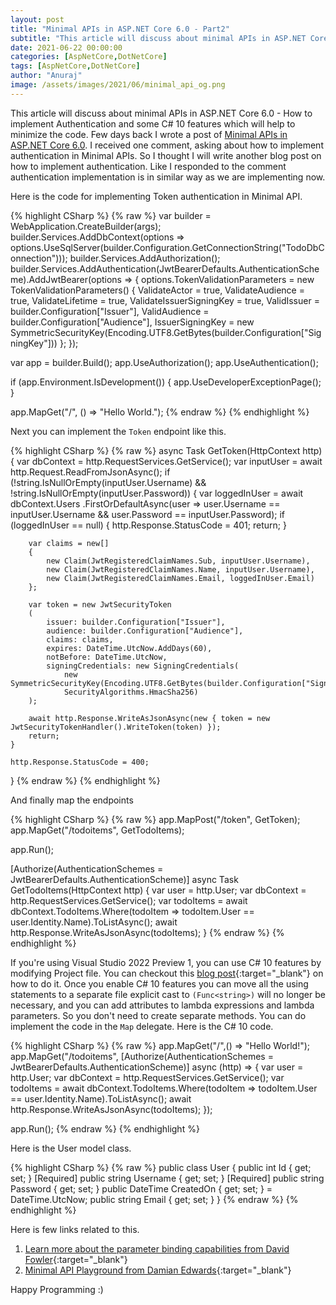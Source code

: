 ```yaml
---
layout: post
title: "Minimal APIs in ASP.NET Core 6.0 - Part2"
subtitle: "This article will discuss about minimal APIs in ASP.NET Core 6.0 - How to implement Authentication and some C# 10 features which will help to minimize the code."
date: 2021-06-22 00:00:00
categories: [AspNetCore,DotNetCore]
tags: [AspNetCore,DotNetCore]
author: "Anuraj"
image: /assets/images/2021/06/minimal_api_og.png
---
```

This article will discuss about minimal APIs in ASP.NET Core 6.0 - How to implement Authentication and some C# 10 features which will help to minimize the code. Few days back I wrote a post of [Minimal APIs in ASP.NET Core 6.0](https://dotnetthoughts.net/minimal-api-in-aspnet-core-mvc6/). I received one comment, asking about how to implement authentication in Minimal APIs. So I thought I will write another blog post on how to implement authentication. Like I responded to the comment authentication implementation is in similar way as we are implementing now. 

Here is the code for implementing Token authentication in Minimal API.

{% highlight CSharp %}
{% raw %}
var builder = WebApplication.CreateBuilder(args);
builder.Services.AddDbContext<TodoDbContext>(options => options.UseSqlServer(builder.Configuration.GetConnectionString("TodoDbConnection")));
builder.Services.AddAuthorization();
builder.Services.AddAuthentication(JwtBearerDefaults.AuthenticationScheme).AddJwtBearer(options =>
{
    options.TokenValidationParameters = new TokenValidationParameters()
    {
        ValidateActor = true,
        ValidateAudience = true,
        ValidateLifetime = true,
        ValidateIssuerSigningKey = true,
        ValidIssuer = builder.Configuration["Issuer"],
        ValidAudience = builder.Configuration["Audience"],
        IssuerSigningKey = new SymmetricSecurityKey(Encoding.UTF8.GetBytes(builder.Configuration["SigningKey"]))
    };
});

var app = builder.Build();
app.UseAuthorization();
app.UseAuthentication();

if (app.Environment.IsDevelopment())
{
    app.UseDeveloperExceptionPage();
}

app.MapGet("/", () => "Hello World.");
{% endraw %}
{% endhighlight %}

Next you can implement the `Token` endpoint like this.

{% highlight CSharp %}
{% raw %}
async Task GetToken(HttpContext http)
{
    var dbContext = http.RequestServices.GetService<TodoDbContext>();
    var inputUser = await http.Request.ReadFromJsonAsync<User>();
    if (!string.IsNullOrEmpty(inputUser.Username) &&
        !string.IsNullOrEmpty(inputUser.Password))
    {
        var loggedInUser = await dbContext.Users
            .FirstOrDefaultAsync(user => user.Username == inputUser.Username
            && user.Password == inputUser.Password);
        if (loggedInUser == null)
        {
            http.Response.StatusCode = 401;
            return;
        }

        var claims = new[]
        {
            new Claim(JwtRegisteredClaimNames.Sub, inputUser.Username),
            new Claim(JwtRegisteredClaimNames.Name, inputUser.Username),
            new Claim(JwtRegisteredClaimNames.Email, loggedInUser.Email)
        };

        var token = new JwtSecurityToken
        (
            issuer: builder.Configuration["Issuer"],
            audience: builder.Configuration["Audience"],
            claims: claims,
            expires: DateTime.UtcNow.AddDays(60),
            notBefore: DateTime.UtcNow,
            signingCredentials: new SigningCredentials(
                new SymmetricSecurityKey(Encoding.UTF8.GetBytes(builder.Configuration["SigningKey"])),
                SecurityAlgorithms.HmacSha256)
        );

        await http.Response.WriteAsJsonAsync(new { token = new JwtSecurityTokenHandler().WriteToken(token) });
        return;
    }

    http.Response.StatusCode = 400;
}
{% endraw %}
{% endhighlight %}

And finally map the endpoints 

{% highlight CSharp %}
{% raw %}
app.MapPost("/token", GetToken);
app.MapGet("/todoitems", GetTodoItems);

app.Run();

[Authorize(AuthenticationSchemes = JwtBearerDefaults.AuthenticationScheme)]
async Task GetTodoItems(HttpContext http)
{
    var user = http.User;
    var dbContext = http.RequestServices.GetService<TodoDbContext>();
    var todoItems = await dbContext.TodoItems.Where(todoItem => todoItem.User 
        == user.Identity.Name).ToListAsync();
    await http.Response.WriteAsJsonAsync(todoItems);
}
{% endraw %}
{% endhighlight %}

If you're using Visual Studio 2022 Preview 1, you can use C# 10 features by modifying Project file. You can checkout this [blog post](https://dotnetthoughts.net/visual-studio-2022-preview-1-now-available/){:target="_blank"} on how to do it. Once you enable C# 10 features you can move all the using statements to a separate file explicit cast to `(Func<string>)` will no longer be necessary, and you can add attributes to lambda expressions and lambda parameters. So you don't need to create separate methods. You can do implement the code in the `Map` delegate. Here is the C# 10 code.

{% highlight CSharp %}
{% raw %}
app.MapGet("/",() => "Hello World!");
app.MapGet("/todoitems", [Authorize(AuthenticationSchemes = JwtBearerDefaults.AuthenticationScheme)] async (http) =>
{
    var user = http.User;
    var dbContext = http.RequestServices.GetService<TodoDbContext>();
    var todoItems = await dbContext.TodoItems.Where(todoItem => todoItem.User == user.Identity.Name).ToListAsync();
    await http.Response.WriteAsJsonAsync(todoItems);
});

app.Run();
{% endraw %}
{% endhighlight %}

Here is the User model class.

{% highlight CSharp %}
{% raw %}
public class User
{
    public int Id { get; set; }
    [Required]
    public string Username { get; set; }
    [Required]
    public string Password { get; set; }
    public DateTime CreatedOn { get; set; } = DateTime.UtcNow;
    public string Email { get; set; }
}
{% endraw %}
{% endhighlight %}

Here is few links related to this.

1. [Learn more about the parameter binding capabilities from David Fowler](https://github.com/davidfowl/CommunityStandUpMinimalAPI){:target="_blank"}
1. [Minimal API Playground from Damian Edwards](https://github.com/DamianEdwards/MinimalApiPlayground){:target="_blank"}

Happy Programming :)